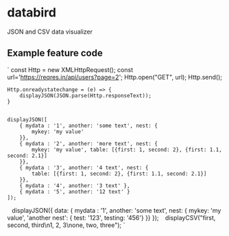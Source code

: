 # databird
JSON and CSV data visualizer


## Example feature code

`
    const Http = new XMLHttpRequest();
    const url='https://reqres.in/api/users?page=2';
    Http.open("GET", url);
    Http.send();

    Http.onreadystatechange = (e) => {
        displayJSON(JSON.parse(Http.responseText));
    }


    displayJSON([
        { mydata : '1', another: 'some text', nest: { 
            mykey: 'my value' 
        }},
        { mydata : '2', another: 'more text', nest: { 
            mykey: 'my value', table: [{first: 1, second: 2}, {first: 1.1, second: 2.1}] 
        }},
        { mydata : '3', another: '4 text', nest: { 
            table: [{first: 1, second: 2}, {first: 1.1, second: 2.1}]
        }},
        { mydata : '4', another: '3 text' },
        { mydata : '5', another: '12 text' }
    ]);
`
`
    displayJSON({ data: 
        { mydata : '1', another: 'some text', nest: { 
            mykey: 'my value', 'another nest': { test: '123', testing: '456'}
        }}
    });
`
`
    displayCSV("first, second, third\n1, 2, 3\none, two, three");
`